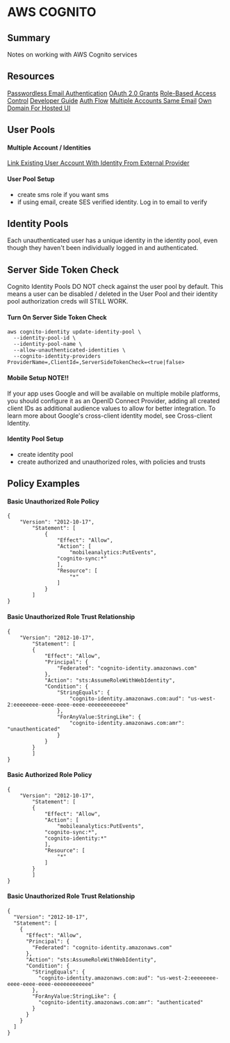 # AWS COGNITO

## Summary

Notes on working with AWS Cognito services

## Resources

[Passwordless Email Authentication](https://aws.amazon.com/blogs/mobile/implementing-passwordless-email-authentication-with-amazon-cognito/)
[OAuth 2.0 Grants](https://aws.amazon.com/blogs/mobile/understanding-amazon-cognito-user-pool-oauth-2-0-grants/)
[Role-Based Access Control](https://docs.aws.amazon.com/cognito/latest/developerguide/role-based-access-control.html)
[Developer Guide](https://docs.aws.amazon.com/cognito/latest/developerguide/google.html)
[Auth Flow](https://docs.aws.amazon.com/cognito/latest/developerguide/authentication-flow.html)
[Multiple Accounts Same Email](https://forums.aws.amazon.com/thread.jspa?threadID=261470)
[Own Domain For Hosted UI](https://docs.aws.amazon.com/cognito/latest/developerguide/cognito-user-pools-add-custom-domain.html)

## User Pools

#### Multiple Account / Identities

[Link Existing User Account With Identity From External Provider](https://docs.aws.amazon.com/cognito-user-identity-pools/latest/APIReference/API_AdminLinkProviderForUser.html)

#### User Pool Setup

- create sms role if you want sms
- if using email, create SES verified identity. Log in to email to verify

## Identity Pools

Each unauthenticated user has a unique identity in the identity pool, even though they haven't been individually logged in and authenticated.

## Server Side Token Check

Cognito Identity Pools DO NOT check against the user pool by default. This
means a user can be disabled / deleted in the User Pool and their identity pool
authorization creds will STILL WORK.

#### Turn On Server Side Token Check

```console
aws cognito-identity update-identity-pool \
  --identity-pool-id \
  --identity-pool-name \
  --allow-unauthenticated-identities \
  --cognito-identity-providers ProviderName=,ClientId=,ServerSideTokenCheck=<true|false>
```

#### Mobile Setup NOTE!!

If your app uses Google and will be available on multiple mobile platforms,
you should configure it as an OpenID Connect Provider, adding all created
client IDs as additional audience values to allow for better integration. To
learn more about Google's cross-client identity model, see Cross-client
Identity.

#### Identity Pool Setup

- create identity pool
- create authorized and unauthorized roles, with policies and trusts

## Policy Examples

#### Basic Unauthorized Role Policy

```
{
	"Version": "2012-10-17",
		"Statement": [
			{
				"Effect": "Allow",
				"Action": [
					"mobileanalytics:PutEvents",
				"cognito-sync:*"
				],
				"Resource": [
					"*"
				]
			}
		]
}
```

#### Basic Unauthorized Role Trust Relationship

```
{
	"Version": "2012-10-17",
		"Statement": [
		{
			"Effect": "Allow",
			"Principal": {
				"Federated": "cognito-identity.amazonaws.com"
			},
			"Action": "sts:AssumeRoleWithWebIdentity",
			"Condition": {
				"StringEquals": {
					"cognito-identity.amazonaws.com:aud": "us-west-2:eeeeeeee-eeee-eeee-eeee-eeeeeeeeeeee"
				},
				"ForAnyValue:StringLike": {
					"cognito-identity.amazonaws.com:amr": "unauthenticated"
				}
			}
		}
		]
}
```

#### Basic Authorized Role Policy

```
{
	"Version": "2012-10-17",
		"Statement": [
		{
			"Effect": "Allow",
			"Action": [
				"mobileanalytics:PutEvents",
			"cognito-sync:*",
			"cognito-identity:*"
			],
			"Resource": [
				"*"
			]
		}
		]
}
```

#### Basic Unauthorized Role Trust Relationship

```
{
  "Version": "2012-10-17",
  "Statement": [
    {
      "Effect": "Allow",
      "Principal": {
        "Federated": "cognito-identity.amazonaws.com"
      },
      "Action": "sts:AssumeRoleWithWebIdentity",
      "Condition": {
        "StringEquals": {
          "cognito-identity.amazonaws.com:aud": "us-west-2:eeeeeeee-eeee-eeee-eeee-eeeeeeeeeeee"
        },
        "ForAnyValue:StringLike": {
          "cognito-identity.amazonaws.com:amr": "authenticated"
        }
      }
    }
  ]
}
```
